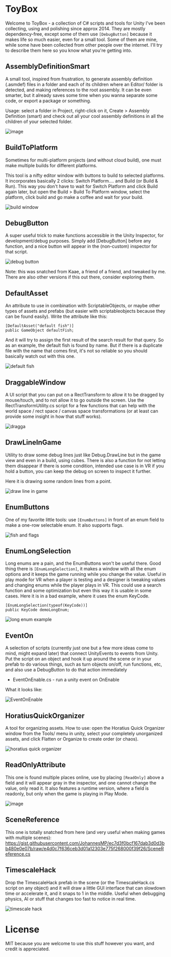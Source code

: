 # ToyBox

Welcome to ToyBox - a collection of C# scripts and tools for Unity I've been collecting, using and polishing since approx 2014. They are mostly dependency-free, except some of them use `[DebugButton]` because it makes life so much easier, even for a small tool. Some of them are mine, while some have been collected from other people over the internet. I'll try to describe them here so you know what you're getting into. 

## AssemblyDefinitionSmart

A small tool, inspired from frustration, to generate assembly definition (.asmdef) files in a folder and each of its children where an Editor/ folder is detected, and making references to the root assembly. It can be even smarter, but it already saves some time when you wanna separate some code, or export a package or something.

Usage: select a folder in Project, right-click on it, Create > Assembly Definition (smart) and check out all your cool assembly definitions in all the children of your selected folder.

![image](https://user-images.githubusercontent.com/5824753/110971811-9e896880-835b-11eb-8aa4-e13db92bcc26.png)

## BuildToPlatform

Sometimes for multi-platform projects (and without cloud build), one must make multiple builds for different platforms.

This tool is a nifty editor window with buttons to build to selected platforms. It incorporates basically 2 clicks: Switch Platform.... and Build (or Build & Run). This way you don't have to wait for Switch Platform and click Build again later, but open the Build > Build To Platform window, select the platform, click build and go make a coffee and wait for your build.

![build window](https://user-images.githubusercontent.com/5824753/110971766-903b4c80-835b-11eb-859a-4b7a62f6e853.png)

## DebugButton

A super useful trick to make functions accessible in the Unity Inspector, for development/debug purposes. Simply add [DebugButton] before any function, and a nice button will appear in the (non-custom) inspector for that script. 

![debug button](https://user-images.githubusercontent.com/5824753/110955469-edc69d80-8349-11eb-9247-7e2b23077246.png)

Note: this was snatched from Kaae, a friend of a friend, and tweaked by me. There are also other versions if this out there, consider exploring them.

## DefaultAsset

An attribute to use in combination with ScriptableObjects, or maybe other types of assets and prefabs (but easier with scriptableobjects because they can be found easily). Write the attribute like this: 
```
[DefaultAsset("default fish")]
public GameObject defaultFish;
```
And it will try to assign the first result of the search result for that query. So as an example, the default fish is found by name. But if there is a duplicate file with the name that comes first, it's not so reliable so you should basically watch out with this one.

![default fish](https://user-images.githubusercontent.com/5824753/110957986-79d9c480-834c-11eb-85c5-27d4774c27ab.png)

## DraggableWindow

A UI script that you can put on a RectTransform to allow it to be dragged by mouse/touch, and to not allow it to go outside the screen. Use the RectTransformUtility.cs script for a few functions that can help with the world space / rect space / canvas space transformations (or at least can provide some insight in how that stuff works).

![dragga](https://user-images.githubusercontent.com/5824753/110972293-20799180-835c-11eb-8bec-ed0444a57426.gif)

## DrawLineInGame

Utility to draw some debug lines just like Debug.DrawLine but in the game view and even in a build, using cubes.
There is also a function for not letting them disappear if there is some condition, intended use case is in VR if you hold a button, you can keep the debug on screen to inspect it further.

Here it is drawing some random lines from a point.

![draw line in game](https://user-images.githubusercontent.com/5824753/110961790-79dbc380-8350-11eb-8f08-78ced3a3ec26.gif)

## EnumButtons

One of my favorite little tools: use `[EnumButtons]` in front of an enum field to make a one-row selectable enum. It also supports flags.

![fish and flags](https://user-images.githubusercontent.com/5824753/110964197-3afb3d00-8353-11eb-9611-714b69b2b8fb.gif)

## EnumLongSelection

Long enums are a pain, and the EnumButtons won't be useful there. Good thing there is `[EnumLongSelection]`, it makes a window with all the enum options and it keeps the game running while you change the value. Useful in play mode for VR when a player is testing and a designer is tweaking values and changing enums while the player plays in VR. This could use a search function and some optimization but even this way it is usable in some cases. Here it is in a bad example, where it uses the enum KeyCode.

```
[EnumLongSelection(typeof(KeyCode))]
public KeyCode demoLongEnum;
```

![long enum example](https://user-images.githubusercontent.com/5824753/110966817-fb822000-8355-11eb-8864-b24c8e690751.gif)

## EventOn

A selection of scripts (currently just one but a few more ideas come to mind, might expand later) that connect UnityEvents to events from Unity. Put the script on an object and hook it up around the scene or in your prefab to do various things, such as turn objects on/off, run functions, etc, and also use a DebugButton to do that action immediately
- EventOnEnable.cs - run a unity event on OnEnable

What it looks like:

![EventOnEnable](https://user-images.githubusercontent.com/5824753/110969569-1dc96d00-8359-11eb-860c-61853f96b3eb.png)

## HoratiusQuickOrganizer

A tool for organizing assets. How to use: open the Horatius Quick Organizer window from the Tools/ menu in unity, select your completely unorganized assets, and click Flatten or Organize to create order (or chaos).

![horatius quick organizer](https://user-images.githubusercontent.com/5824753/110971528-48b4c080-835b-11eb-99a7-899ec45554db.gif)

## ReadOnlyAttribute

This one is found multiple places online, use by placing `[ReadOnly]` above a field and it will appear gray in the inspector, and one cannot change the value, only read it. It also features a runtime version, where a field is readonly, but only when the game is playing in Play Mode.

![image](https://user-images.githubusercontent.com/5824753/110972922-da70fd80-835c-11eb-8c4b-d06824c111b6.png)

## SceneReference

This one is totally snatched from here (and very useful when making games with multiple scenes): https://gist.githubusercontent.com/JohannesMP/ec7d3f0bcf167dab3d0d3bb480e0e07b/raw/e4d0c7f636ceb3d01a12303e775f268000f39f26/SceneReference.cs

## TimescaleHack

Drop the TimescaleHack prefab in the scene (or the TimescaleHack.cs script on any object) and it will draw a little GUI interface that can slowdown time or accelerate it, and it snaps to 1 in the middle. Useful when debugging physics, AI or stuff that changes too fast to notice in real time.

![timescale hack](https://user-images.githubusercontent.com/5824753/110973648-cc6fac80-835d-11eb-8537-f986c7356647.png)

##

# License
MIT because you are welcome to use this stuff however you want, and credit is appreciated.
